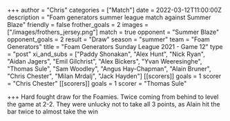 +++
author = "Chris"
categories = ["Match"]
date = 2022-03-12T11:00:00Z
description = "Foam generators summer league match against Summer Blaze"
friendly = false
frother_goals = 2
images = ["/images/frothers_jersey.png"]
match = true
opponent = "Summer Blaze"
opponent_goals = 2
result = "Draw"
season = "summer"
team = "Foam Generators"
title = "Foam Generators Sunday League 2021 - Game 12"
type = "post"
xi_and_subs = ["Paddy Shonakan", "Alex Hunt", "Nick Ryan", "Aidan Jagers", "Emil Gilchrist", "Alex Bickers", "Yvan Weeresinghe", "Thomas Sule", "Sam Woodley", "Angus Hay-Chapman", "Alain Bruner", "Chris Chester", "Milan Mrdalj", "Jack Hayden"]
[[scorers]]
goals = 1
scorer = "Chris Chester"
[[scorers]]
goals = 1
scorer = "Thomas Sule"

+++
Hard fought draw for the Foamies. Twice coming from behind to level the game at 2-2. They were unlucky not to take all 3 points, as Alain hit the bar twice to almost take the win